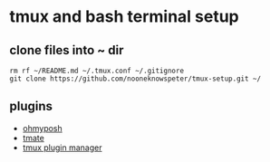 # tmux and bash terminal setup

## clone files into ~ dir

```
rm rf ~/README.md ~/.tmux.conf ~/.gitignore
git clone https://github.com/nooneknowspeter/tmux-setup.git ~/

```

## plugins

- [ohmyposh](https://github.com/jandedobbeleer/oh-my-posh)
- [tmate](https://github.com/tmate-io/tmate)
- [tmux plugin manager](https://github.com/tmux-plugins/tpm?tab=readme-ov-file)
